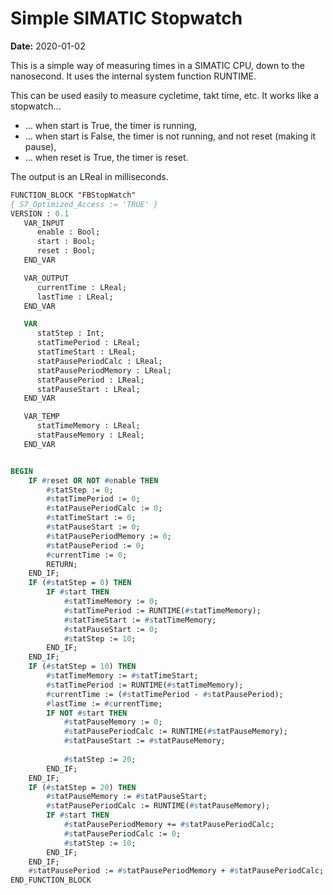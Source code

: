 # Simple SIMATIC Stopwatch
**Date:** 2020-01-02

This is a simple way of measuring times in a SIMATIC CPU, down to the nanosecond. It uses the internal system function RUNTIME.

This can be used easily to measure cycletime, takt time, etc. It works like a stopwatch...

* ... when start is True, the timer is running,
* ... when start is False, the timer is not running, and not reset (making it pause),
* ... when reset is True, the timer is reset.

The output is an LReal in milliseconds.

```pascal
FUNCTION_BLOCK "FBStopWatch"
{ S7_Optimized_Access := 'TRUE' }
VERSION : 0.1
   VAR_INPUT 
      enable : Bool;
      start : Bool;
      reset : Bool;
   END_VAR

   VAR_OUTPUT 
      currentTime : LReal;
      lastTime : LReal;
   END_VAR

   VAR 
      statStep : Int;
      statTimePeriod : LReal;
      statTimeStart : LReal;
      statPausePeriodCalc : LReal;
      statPausePeriodMemory : LReal;
      statPausePeriod : LReal;
      statPauseStart : LReal;
   END_VAR

   VAR_TEMP 
      statTimeMemory : LReal;
      statPauseMemory : LReal;
   END_VAR


BEGIN
	IF #reset OR NOT #enable THEN
	    #statStep := 0;
	    #statTimePeriod := 0;
	    #statPausePeriodCalc := 0;
	    #statTimeStart := 0;
	    #statPauseStart := 0;
	    #statPausePeriodMemory := 0;
	    #statPausePeriod := 0;
	    #currentTime := 0;
	    RETURN;
	END_IF;
	IF (#statStep = 0) THEN
	    IF #start THEN
	        #statTimeMemory := 0;
	        #statTimePeriod := RUNTIME(#statTimeMemory);
	        #statTimeStart := #statTimeMemory;
	        #statPauseStart := 0;
	        #statStep := 10;
	    END_IF;
	END_IF;
	IF (#statStep = 10) THEN
	    #statTimeMemory := #statTimeStart;
	    #statTimePeriod := RUNTIME(#statTimeMemory);
	    #currentTime := (#statTimePeriod - #statPausePeriod);
	    #lastTime := #currentTime;
	    IF NOT #start THEN
	        #statPauseMemory := 0;
	        #statPausePeriodCalc := RUNTIME(#statPauseMemory);
	        #statPauseStart := #statPauseMemory;
	        
	        #statStep := 20;
	    END_IF;
	END_IF;
	IF (#statStep = 20) THEN
	    #statPauseMemory := #statPauseStart;
	    #statPausePeriodCalc := RUNTIME(#statPauseMemory);
	    IF #start THEN
	        #statPausePeriodMemory += #statPausePeriodCalc;
	        #statPausePeriodCalc := 0;
	        #statStep := 10;
	    END_IF;
	END_IF;
	#statPausePeriod := #statPausePeriodMemory + #statPausePeriodCalc;
END_FUNCTION_BLOCK
```


